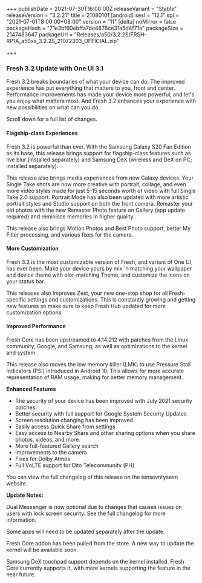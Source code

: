 +++
publishDate = 2021-07-30T16:00:00Z
releaseVariant = "Stable"
releaseVersion = "3.2.21"
title = 21080101
[android]
sesl = "12.1"
spl = "2021-07-01T8:00:00+08:00"
version = "11"
[delta]
noMirror = false
packageHash = "71e3bf60ebffa7de4876ce31a5d4f71a"
packageSize = 2147483647
packageUrl = "Releases/a50/3.2.2S/FRSH-RP1A_a50xx_3.2.2S_21072303_OFFICIAL.zip"

+++
### Fresh 3.2 Update with One UI 3.1

Fresh 3.2 breaks boundaries of what your device can do. The improved experience has put everything that matters to you, front and center. Performance improvements has made your device more powerful, and let's you enjoy what matters most. And Fresh 3.2 enhances your experience with new possibilities on what can you do.

Scroll down for a full list of changes.

#### Flagship-class Experiences

Fresh 3.2 is powerful than ever. With the Samsung Galaxy S20 Fan Edition as its base, this release brings support for flagship-class features such as live blur (installed separately) and Samsung DeX (wireless and DeX on PC; installed separately).

This release also brings media experiences from new Galaxy devices. Your Single Take shots are now more creative with portrait, collage, and even more video styles made for just 5-15 seconds worth of video with full Single Take 2.0 support. Portrait Mode has also been updated with more artistic portrait styles and Studio support on both the front camera. Remaster your old photos with the new Remaster Photo feature on Gallery (app update required) and reminisce memories in higher quality.

This release also brings Motion Photos and Best Photo support, better My Filter processing, and various fixes for the camera.

#### More Customization

Fresh 3.2 is the most customizable version of Fresh, and variant of One UI, has ever been. Make your device yours by mix 'n matching your wallpaper and device theme with olor-matching Theme, and customize the icons on your status bar.

This releases also improves Zest, your new one-stop shop for all Fresh-specific settings and customizations. This is constantly growing and getting new features so make sure to keep Fresh Hub updated for more customization options.

#### Improved Performance

Fresh Core has been upstreamed to 4.14.212 with patches from the Linux community, Google, and Samsung; as well as optimizations to the kernel and system.

This release also moves the low memory killer (LMK) to use Pressure Stall Indicators (PSI) introduced in Android 10. This allows for more accurate representation of RAM usage, making for better memory management.

**Enhanced Features**

* The security of your device has been improved with July 2021 security patches.
* Better security with full support for Google System Security Updates
* Screen resolution changing has been improved.
* Easily access Quick Share from settings
* Easy access to Nearby Share and other sharing options when you share photos, videos, and more.
* More full-featured Gallery search
* Improvements to the camera
* Fixes for Dolby Atmos
* Full VoLTE support for Dito Telecommunity (PH)

You can view the full changelog of this release on the tensevntysevn website.

**Update Notes:**

Dual Messenger is now optional due to changes that causes issues on users with lock screen security. See the full changelog for more information.

Some apps will need to be updated separately after the update.

Fresh Core addon has been pulled from the store. A new way to update the kernel will be available soon.

Samsung DeX touchpad support depends on the kernel installed. Fresh Core currently supports it, with more kernels supporting the feature in the near future.